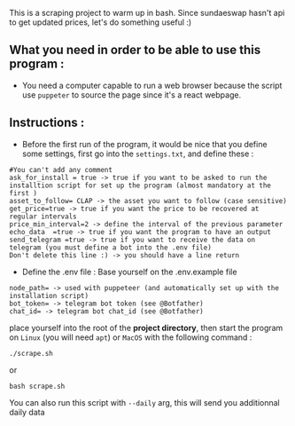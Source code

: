 This is a scraping project to warm up in bash. Since sundaeswap hasn't api to get updated prices, let's do something useful :)

## What you need in order to be able to use this program :
- You need a computer capable to run a web browser because the script use `puppeter` to source the page since it's a react webpage.

## Instructions :
- Before the first run of the program, it would be nice that you define some settings, first go into the `settings.txt`, and define these :
```
#You can't add any comment
ask_for_install = true -> true if you want to be asked to run the installtion script for set up the program (almost mandatory at the first )
asset_to_follow= CLAP -> the asset you want to follow (case sensitive)
get_price=true -> true if you want the price to be recovered at regular intervals
price_min_interval=2 -> define the interval of the previous parameter
echo_data  =true -> true if you want the program to have an output
send_telegram =true -> true if you want to receive the data on telegram (you must define a bot into the .env file)
Don't delete this line :) -> you should have a line return
```
- Define the .env file :
Base yourself on the .env.example file
```
node_path= -> used with puppeteer (and automatically set up with the installation script)
bot_token= -> telegram bot token (see @Botfather)
chat_id= -> telegram bot chat_id (see @Botfather)
```

place yourself into the root of the __project directory__, then start the program on `Linux` (you will need `apt`) or `MacOS` with the following command :
```
./scrape.sh
```
or
```
bash scrape.sh
```
You can also run this script with  `--daily` arg, this will send you additionnal daily data

